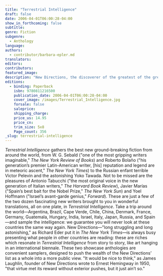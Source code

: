 ```yaml
---
title: "Terrestrial Intelligence"
draft: false
date: 2006-04-01T06:00:28-04:00
show_in_forthcoming: false
subtitle:
genre: Fiction
subgenre:
  - Anthology
language:
authors:
  - contributor/barbara-epler.md
translators:
editors:
contributors:
featured_image:
description: "New Directions, the discoverer of the greatest of the great contemporary world writers—such as W. G. Sebald and Roberto Bolaño, Inger Christensen and Bei Dao, Victor Pelevin and Javier Marías—now puts them on display in a showcase anthology. "
editions:
  - binding: Paperback
    isbn: 9780811216500
    publication_date: 2006-04-01T06:00:28-04:00
    cover_image: /images/Terrestrial_Intelligence.jpg
    forsale: false
    saleprice:
    shipping_charge:
    price_us: 14.95
    price_cn:
    trim_size: 5x8
    Page_count: 356
_slug: terrestrial-intelligence
---
```


_Terrestrial Intelligence_ gathers the best new ground-breaking fiction from around the world, from W. G. Sebald ("one of the most gripping writers imaginable," _The New York Review of Books_) and Roberto Bolaño ("his generation’s premier Latin-American writer, [his] reputation and legend are in meteoric ascent," _The New York Times_) to the Russian enfant terrible Victor Pelevin and the astonishing Yoko Tawada. Not to be missed are the pleasures of Antonio Tabucchi ("the most original voice in the new generation of Italian writers," _The Harvard Book Review_), Javier Marías ("Spain’s best bait for the Nobel Prize," _The New York Sun_) and Yoel Hoffmann ("Israel’s avant-garde genius," _Forward_). These are just a few of the two dozen fascinating new writers brought to you in wonderful translations, all on one plate, in _Terrestrial Intelligence_. Take a trip around the world—Argentina, Brazil, Cape Verde, Chile, China, Denmark, France, Germany, Guatemala, Hungary, India, Israel, Italy, Japan, Russia, and Spain—and sample the intelligence: we guarantee you will never look at these countries the same way again. New Directions—"long struggling and long astonishing," as Richard Eder put it in _The New York Times_—is always busy presenting what people in other countries are reading: these are riches which resonate in _Terrestrial Intelligence_ from story to story, like art hanging in an international biennale. These two showcase anthologies are convenient samplers, designed to push the wealth of the New Directions’ list as a whole into a more public view. "It would be nice to think," as James Laughlin, founder of New Directions wrote to Ernest Hemingway in 1950, "that virtue met its reward without exterior pushes, but it just ain’t so."


